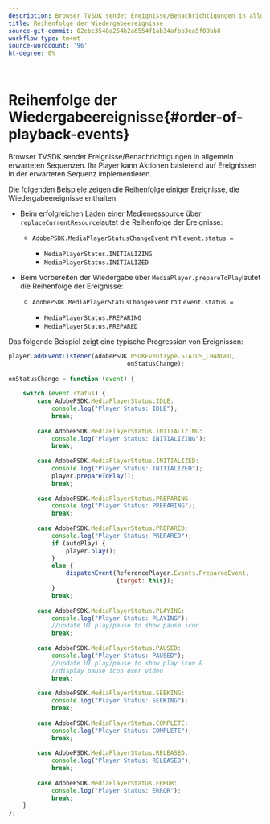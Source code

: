 ```yaml
---
description: Browser TVSDK sendet Ereignisse/Benachrichtigungen in allgemein erwarteten Sequenzen. Ihr Player kann Aktionen basierend auf Ereignissen in der erwarteten Sequenz implementieren.
title: Reihenfolge der Wiedergabeereignisse
source-git-commit: 02ebc3548a254b2a6554f1ab34afbb3ea5f09bb8
workflow-type: tm+mt
source-wordcount: '96'
ht-degree: 0%

---
```


# Reihenfolge der Wiedergabeereignisse{#order-of-playback-events}

Browser TVSDK sendet Ereignisse/Benachrichtigungen in allgemein erwarteten Sequenzen. Ihr Player kann Aktionen basierend auf Ereignissen in der erwarteten Sequenz implementieren.

<!--<a id="section_D247A5873A854A079EFA6AC2E80AB894"></a>-->

Die folgenden Beispiele zeigen die Reihenfolge einiger Ereignisse, die Wiedergabeereignisse enthalten.

* Beim erfolgreichen Laden einer Medienressource über `replaceCurrentResource`lautet die Reihenfolge der Ereignisse:

   * `AdobePSDK.MediaPlayerStatusChangeEvent` mit `event.status =`

      * `MediaPlayerStatus.INITIALIZING`
      * `MediaPlayerStatus.INITIALIZED`

* Beim Vorbereiten der Wiedergabe über `MediaPlayer.prepareToPlay`lautet die Reihenfolge der Ereignisse:

   * `AdobePSDK.MediaPlayerStatusChangeEvent` mit `event.status =`

      * `MediaPlayerStatus.PREPARING`
      * `MediaPlayerStatus.PREPARED`

<!--<a id="section_76C13548AF934868B70757CA5489E516"></a>-->

Das folgende Beispiel zeigt eine typische Progression von Ereignissen:

```js
player.addEventListener(AdobePSDK.PSDKEventType.STATUS_CHANGED,  
                                 onStatusChange); 
 
onStatusChange = function (event) { 
 
    switch (event.status) { 
        case AdobePSDK.MediaPlayerStatus.IDLE: 
            console.log("Player Status: IDLE"); 
            break; 
 
        case AdobePSDK.MediaPlayerStatus.INITIALIZING: 
            console.log("Player Status: INITIALIZING"); 
            break; 
 
        case AdobePSDK.MediaPlayerStatus.INITIALIZED: 
            console.log("Player Status: INITIALIZED"); 
            player.prepareToPlay(); 
            break; 
 
        case AdobePSDK.MediaPlayerStatus.PREPARING: 
            console.log("Player Status: PREPARING"); 
            break; 
 
        case AdobePSDK.MediaPlayerStatus.PREPARED: 
            console.log("Player Status: PREPARED"); 
            if (autoPlay) { 
                player.play(); 
            } 
            else { 
                dispatchEvent(ReferencePlayer.Events.PreparedEvent,  
                              {target: this}); 
            } 
            break; 
 
        case AdobePSDK.MediaPlayerStatus.PLAYING: 
            console.log("Player Status: PLAYING"); 
            //update UI play/pause to show pause icon 
            break; 
 
        case AdobePSDK.MediaPlayerStatus.PAUSED: 
            console.log("Player Status: PAUSED"); 
            //update UI play/pause to show play icon &  
            //display pause icon over video 
            break; 
 
        case AdobePSDK.MediaPlayerStatus.SEEKING: 
            console.log("Player Status: SEEKING"); 
            break; 
 
        case AdobePSDK.MediaPlayerStatus.COMPLETE: 
            console.log("Player Status: COMPLETE"); 
            break; 
 
        case AdobePSDK.MediaPlayerStatus.RELEASED: 
            console.log("Player Status: RELEASED"); 
            break; 
 
        case AdobePSDK.MediaPlayerStatus.ERROR: 
            console.log("Player Status: ERROR"); 
            break; 
    } 
};
```
